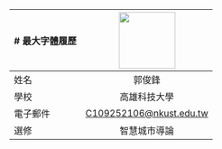 |      # 最大字體履歷        |<img src="https://memeprod.sgp1.digitaloceanspaces.com/user-resource/124069fd34885ef5f4f102e3e1be1a74.png" width=100 height=100/>|
| ---------------- |:-----------------------------:|
| 姓名             | 郭俊鋒                  |
| 學校             | 高雄科技大學                  |
| 電子郵件         | C109252106@nkust.edu.tw          |
| 選修             | 智慧城市導論                  |
